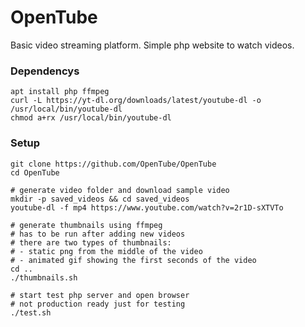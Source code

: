 # OpenTube
Basic video streaming platform. Simple php website to watch videos.

### Dependencys

```
apt install php ffmpeg
curl -L https://yt-dl.org/downloads/latest/youtube-dl -o /usr/local/bin/youtube-dl
chmod a+rx /usr/local/bin/youtube-dl
```

### Setup
```
git clone https://github.com/OpenTube/OpenTube
cd OpenTube

# generate video folder and download sample video
mkdir -p saved_videos && cd saved_videos
youtube-dl -f mp4 https://www.youtube.com/watch?v=2r1D-sXTVTo

# generate thumbnails using ffmpeg
# has to be run after adding new videos
# there are two types of thumbnails:
# - static png from the middle of the video
# - animated gif showing the first seconds of the video
cd ..
./thumbnails.sh

# start test php server and open browser
# not production ready just for testing
./test.sh
```
